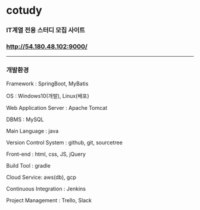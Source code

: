 # cotudy
 ### IT계열 전용 스터디 모집 사이트
 ### http://54.180.48.102:9000/
 ---
### 개발환경

Framework : SpringBoot, MyBatis

OS : Windows10(개발), Linux(배포)

Web Application Server : Apache Tomcat

DBMS : MySQL

Main Language : java 

Version Control System : github, git, sourcetree

Front-end : html, css, JS, jQuery

Build Tool : gradle

Cloud Service: aws(db), gcp

Continuous Integration : Jenkins

Project Management : Trello, Slack
